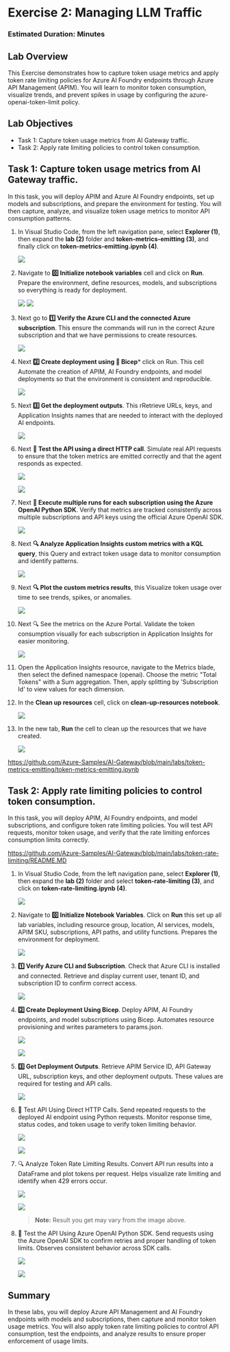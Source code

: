 # Exercise 2: Managing LLM Traffic

### Estimated Duration: Minutes

## Lab Overview

This Exercise demonstrates how to capture token usage metrics and apply token rate limiting policies for Azure AI Foundry endpoints through Azure API Management (APIM). You will learn to monitor token consumption, visualize trends, and prevent spikes in usage by configuring the azure-openai-token-limit policy.

## Lab Objectives

- Task 1: Capture token usage metrics from AI Gateway traffic. 
- Task 2: Apply rate limiting policies to control token consumption.

## Task 1: Capture token usage metrics from AI Gateway traffic. 

In this task, you will deploy APIM and Azure AI Foundry endpoints, set up models and subscriptions, and prepare the environment for testing. You will then capture, analyze, and visualize token usage metrics to monitor API consumption patterns.

1. In Visual Studio Code, from the left navigation pane, select **Explorer (1)**, then expand the **lab (2)** folder and **token-metrics-emitting (3)**, and finally click on **token-metrics-emitting.ipynb (4)**.

     ![](./media/API-gateway-image22.png)
   
1. Navigate to **0️⃣ Initialize notebook variables** cell and click on **Run**. Prepare the environment, define resources, models, and subscriptions so everything is ready for deployment.

   ![](./media/API-gateway-image23.png)
   ![](./media/API-gateway-image24.png)

2. Next go to **1️⃣ Verify the Azure CLI and the connected Azure subscription**. This ensure the commands will run in the correct Azure subscription and that we have permissions to create resources.

   ![](./media/API-gateway-image26.png)
   
3. Next **2️⃣ Create deployment using 🦾 Bicep*** click on Run. This cell Automate the creation of APIM, AI Foundry endpoints, and model deployments so that the environment is consistent and reproducible.

   ![](./media/API-gateway-image27.png)

4. Next **3️⃣ Get the deployment outputs**. This rRetrieve URLs, keys, and Application Insights names that are needed to interact with the deployed AI endpoints.

   ![](./media/API-gateway-image28.png)
   
5. Next **🧪 Test the API using a direct HTTP call**. Simulate real API requests to ensure that the token metrics are emitted correctly and that the agent responds as expected.

   ![](./media/API-gateway-image29.png)

   ![](./media/API-gateway-image30.png)

6. Next **🧪 Execute multiple runs for each subscription using the Azure OpenAI Python SDK**. Verify that metrics are tracked consistently across multiple subscriptions and API keys using the official Azure OpenAI SDK.

   ![](./media/API-gateway-image31.png)

7. Next **🔍 Analyze Application Insights custom metrics with a KQL query**, this Query and extract token usage data to monitor consumption and identify patterns.

    ![](./media/API-gateway-image32.png)

8. Next **🔍 Plot the custom metrics results**, this Visualize token usage over time to see trends, spikes, or anomalies.

    ![](./media/API-gateway-image33.png)

9. Next 🔍 See the metrics on the Azure Portal. Validate the token consumption visually for each subscription in Application Insights for easier monitoring.
    
    ![](./media/API-gateway-image34.png)
  
10. Open the Application Insights resource, navigate to the Metrics blade, then select the defined namespace (openai). Choose the metric "Total Tokens" with a Sum aggregation. Then, apply splitting by 'Subscription Id' to view values for each dimension.

1. In the **Clean up resources** cell, click on **clean-up-resources notebook**.

   ![](./media/e1t1p19.png)

1. In the new tab, **Run** the cell to clean up the resources that we have created.

   ![](./media/e2t1-clean.png)


https://github.com/Azure-Samples/AI-Gateway/blob/main/labs/token-metrics-emitting/token-metrics-emitting.ipynb

## Task 2: Apply rate limiting policies to control token consumption. 

In this task, you will deploy APIM, AI Foundry endpoints, and model subscriptions, and configure token rate limiting policies. You will test API requests, monitor token usage, and verify that the rate limiting enforces consumption limits correctly.

https://github.com/Azure-Samples/AI-Gateway/blob/main/labs/token-rate-limiting/README.MD

1. In Visual Studio Code, from the left navigation pane, select **Explorer (1)**, then expand the **lab (2)** folder and select **token-rate-limiting (3)**, and click on **token-rate-limiting.ipynb (4)**.

   ![](./media/e2t2p1.png)

1. Navigate to **0️⃣ Initialize Notebook Variables**. Click on **Run** this set up all lab variables, including resource group, location, AI services, models, APIM SKU, subscriptions, API paths, and utility functions. Prepares the environment for deployment.

   ![](./media/API-gateway-image36.png)
   
1. **1️⃣ Verify Azure CLI and Subscription**. Check that Azure CLI is installed and connected. Retrieve and display current user, tenant ID, and subscription ID to confirm correct access.
   
   ![](./media/API-gateway-image37.png)

2. **2️⃣ Create Deployment Using Bicep**. Deploy APIM, AI Foundry endpoints, and model subscriptions using Bicep. Automates resource provisioning and writes parameters to params.json.

   ![](./media/API-gateway-image38.png)

   ![](./media/API-gateway-image39.png)

3. **3️⃣ Get Deployment Outputs**. Retrieve APIM Service ID, API Gateway URL, subscription keys, and other deployment outputs. These values are required for testing and API calls.
  
   ![](./media/API-gateway-image40.png)

4. 🧪 Test API Using Direct HTTP Calls. Send repeated requests to the deployed AI endpoint using Python requests. Monitor response time, status codes, and token usage to verify token limiting behavior.

   ![](./media/API-gateway-image41.png)

   ![](./media/API-gateway-image42.png)

5. 🔍 Analyze Token Rate Limiting Results. Convert API run results into a DataFrame and plot tokens per request. Helps visualize rate limiting and identify when 429 errors occur.

   ![](./media/API-gateway-image43.png)

   ![](./media/API-gateway-image44.png)

   >**Note:** Result you get may vary from the image above.

6. 🧪 Test the API Using Azure OpenAI Python SDK. Send requests using the Azure OpenAI SDK to confirm retries and proper handling of token limits. Observes consistent behavior across SDK calls.

   ![](./media/API-gateway-image45.png)

   ![](./media/API-gateway-image46.png)

## Summary

In these labs, you will deploy Azure API Management and AI Foundry endpoints with models and subscriptions, then capture and monitor token usage metrics. You will also apply token rate limiting policies to control API consumption, test the endpoints, and analyze results to ensure proper enforcement of usage limits.
